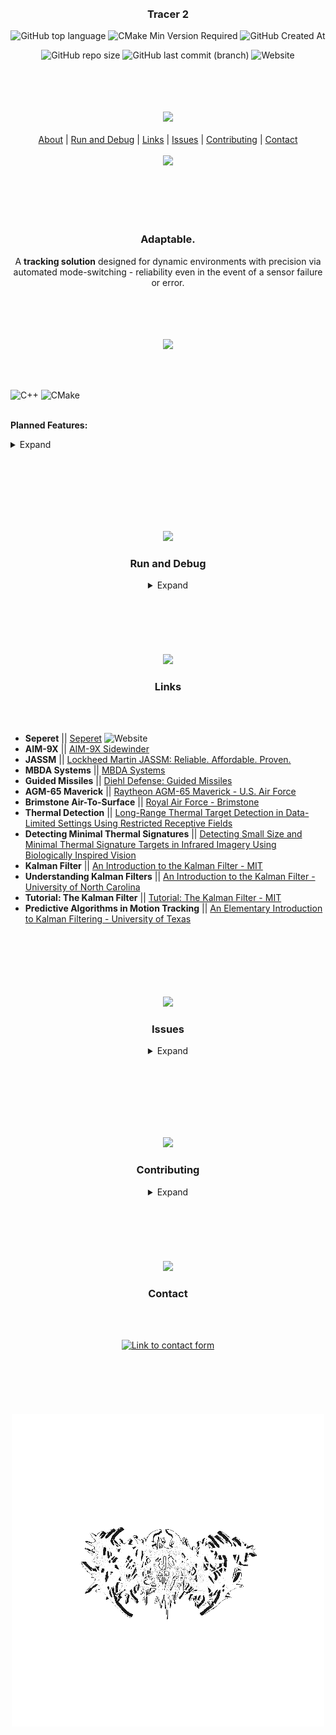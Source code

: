 <div align="center">

  <br></br>
  <br></br>
  <div>      

  ### **Tracer 2**
  
  ![GitHub top language](https://img.shields.io/github/languages/top/denv3rr/Tracer-2)
  ![CMake Min Version Required](https://img.shields.io/badge/cmake_min_vers_req-3.10-green)
  ![GitHub Created At](https://img.shields.io/github/created-at/denv3rr/Tracer-2)
  
  ![GitHub repo size](https://img.shields.io/github/repo-size/denv3rr/Tracer-2)
  ![GitHub last commit (branch)](https://img.shields.io/github/last-commit/denv3rr/Tracer-2/main)
  ![Website](https://img.shields.io/website?url=https%3A%2F%2Fseperet.com&label=seperet.com)

  <br></br>
  <br></br>
    <img src="https://user-images.githubusercontent.com/74038190/212284100-561aa473-3905-4a80-b561-0d28506553ee.gif">
    <br></br>
[About](#adaptable) | [Run and Debug](#run-and-debug) | [Links](#links) | [Issues](#issues) | [Contributing](#contributing) | [Contact](#contact)
    <br></br>
  <a href="https://seperet.com">
    <img src="https://user-images.githubusercontent.com/74038190/212284100-561aa473-3905-4a80-b561-0d28506553ee.gif">
  </a>      
</div>

<br></br>
<br></br>

### **Adaptable.**

A **tracking solution** designed for dynamic environments with precision via automated mode-switching - reliability even in the event of a sensor failure or error.

<br></br>
<br></br>
<a href="https://seperet.com" align="center">
    <img src="https://user-images.githubusercontent.com/74038190/212284100-561aa473-3905-4a80-b561-0d28506553ee.gif" width="300">
</a>

<br></br>
<div align="left">

![C++](https://img.shields.io/badge/c++-%2300599C.svg?style=for-the-badge&logo=c%2B%2B&logoColor=white) ![CMake](https://img.shields.io/badge/CMake-%23008FBA.svg?style=for-the-badge&logo=cmake&logoColor=white)
<br></br>

**Planned Features:**
<details><summary>Expand</summary>

  - **Kalman Filtering:** Leverages a few statistical methods for optimal state estimation, ensuring accurate position tracking even in "noisy" conditions.
   
  - **Heat Signature Detection:** Integrates thermal data to enhance tracking capabilities, enabling the identification of objects and/or figures based on their heat emissions.
   
  - **Predictive Algorithms:** Employ quick prediction techniques to anticipate movements and improve response times in any potential scenarios.
    
  - **Dead Reckoning Failsafe:** Maintains tracking integrity when GPS or thermal inputs are compromised, ensuring continuous operation through position estimations.
    
  - **Real-Time and Test Modes:** Easily switch between real-time tracking and a comprehensive test mode for simulations and performance evaluations, facilitating robust development and debugging.   

  - **Building with CMake** for modularity and scalability.

</details>

</div>

<br></br>
<br></br>
<br></br>

<img src="https://user-images.githubusercontent.com/74038190/212284100-561aa473-3905-4a80-b561-0d28506553ee.gif">

### **Run and Debug**

<details><summary>Expand</summary>

<br></br>

<div align="left">

1. **Clone source code or download the `.zip`**

    - Clone: `git clone https://github.com/denv3rr/Tracer-2`
    - `.zip`: https://github.com/denv3rr/Tracer-2/archive/refs/heads/main.zip
   
2. **Build and run** (as of 3/17/2025)
   
    - **To build using CMake:**
  
        - Make sure you have CMake (3.10+): https://cmake.org/cmake/download
        - Navigate to `Tracer-2\build`
        - Run cmake: `cmake ..`
        - Build: `cmake --build .`
        - The project should be built. 
  
     - **To run from the `Debug` folder:**
  
        - `cd` from `Tracer-2\build` to: `Tracer-2\build\Debug`
        - Run the test `Tracer-2.exe` file that you built.

</div>
</details>
<br></br>
<br></br>
<br></br>

<img src="https://user-images.githubusercontent.com/74038190/212284100-561aa473-3905-4a80-b561-0d28506553ee.gif">

### **Links**
<br></br>

<div align="left">
  
- **Seperet** || [Seperet](https://seperet.com) ![Website](https://img.shields.io/website?url=https%3A%2F%2Fseperet.com&label=seperet.com)
- **AIM-9X** || [AIM-9X Sidewinder](https://www.navair.navy.mil/product/AIM-9X-Sidewinder)
- **JASSM** || [Lockheed Martin JASSM: Reliable. Affordable. Proven.](https://www.lockheedmartin.com/en-us/products/jassm.html)
- **MBDA Systems** || [MBDA Systems](https://web.archive.org/web/20130426072127/http://www.mbda-systems.com/solutions.php)
- **Guided Missiles** || [Diehl Defense: Guided Missiles](https://web.archive.org/web/20130615032734/http://www.diehl.com/en/diehl-defence/products/guided-missiles.html)
- **AGM-65 Maverick** || [Raytheon AGM-65 Maverick - U.S. Air Force](https://www.af.mil/About-Us/Fact-Sheets/Display/Article/104577/agm-65-maverick/)
- **Brimstone Air-To-Surface** || [Royal Air Force - Brimstone](https://web.archive.org/web/20101206133128/http://www.raf.mod.uk/equipment/brimstone.cfm)
- **Thermal Detection** || [Long-Range Thermal Target Detection in Data-Limited Settings Using Restricted Receptive Fields](https://www.mdpi.com/1424-8220/23/18/7806) 
- **Detecting Minimal Thermal Signatures** || [Detecting Small Size and Minimal Thermal Signature Targets in Infrared Imagery Using Biologically Inspired Vision](https://www.mdpi.com/1424-8220/21/5/1812)
- **Kalman Filter** || [An Introduction to the Kalman Filter - MIT](http://www.mit.edu/~jwilson/kalman.pdf)
- **Understanding Kalman Filters** || [An Introduction to the Kalman Filter - University of North Carolina](https://www.cs.unc.edu/~welch/media/pdf/kalman_intro.pdf)
- **Tutorial: The Kalman Filter** || [Tutorial: The Kalman Filter - MIT](https://web.mit.edu/kirtley/kirtley/binlustuff/literature/control/Kalman%20filter.pdf)
- **Predictive Algorithms in Motion Tracking** || [An Elementary Introduction to Kalman Filtering - University of Texas](https://www.cs.utexas.edu/~mooney/cs343/kalman.pdf)

</div>

<br></br>
<br></br>
<br></br>
<img src="https://user-images.githubusercontent.com/74038190/212284100-561aa473-3905-4a80-b561-0d28506553ee.gif">



### **Issues**

<details>
<summary>Expand</summary>

<br></br>

If you have any problems with anything, **submit an issue** to let me know.

[Tracer-2 Issues](https://github.com/denv3rr/Tracer-2/issues)

</details>

<br></br>
<br></br>
<br></br>

<img src="https://user-images.githubusercontent.com/74038190/212284100-561aa473-3905-4a80-b561-0d28506553ee.gif">

### **Contributing**

<details>
<summary>Expand</summary>

<br></br>

Contributions welcome.

You can fix this repo and create a pull request with any changes.

[Create a new fork](https://github.com/denv3rr/Tracer-2/fork)

</details>
<br></br>
<br></br>
<br></br>
<img src="https://user-images.githubusercontent.com/74038190/212284100-561aa473-3905-4a80-b561-0d28506553ee.gif">

### **Contact**
<br></br>
  <div align="center">
    <a href="https://seperet.com/contact"><img src="https://readme-typing-svg.demolab.com?font=Sixtyfour+Convergence&size=25&duration=3000&color=F7F7F7&center=true&width=520&height=60&lines=CLICK+HERE+TO+CONTACT" alt="Link to contact form" />      </a>
  </div>
<br></br>
<br></br>
<br></br>
<div align="center">
    <a href="https://seperet.com">
        <img src="https://github.com/denv3rr/denv3rr/raw/main/Seperet_Slam_White.gif/" width="500" height="500"/>
    </a>
</div>
<br></br>
<br></br>
